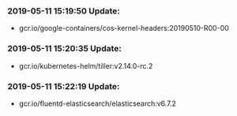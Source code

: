 ### 2019-05-11 15:19:50 Update:

- gcr.io/google-containers/cos-kernel-headers:20190510-R00-00
### 2019-05-11 15:20:35 Update:

- gcr.io/kubernetes-helm/tiller:v2.14.0-rc.2
### 2019-05-11 15:22:19 Update:

- gcr.io/fluentd-elasticsearch/elasticsearch:v6.7.2
